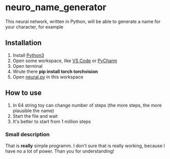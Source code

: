 # neuro_name_generator
This neural network, written in Python, will be able to generate a name for your character, for example

## Installation
1. Install [Python3](https://www.python.org/downloads/)
2. Open some workspace, like [VS Code](https://code.visualstudio.com/) or [PyCharm](https://www.jetbrains.com/ru-ru/pycharm/)
3. Open terminal
4. Wrute there **pip install torch torchvision**
5. Open <u>neural.py</u> in this workspace

## How to use
1. In 64 string toy can change number of steps (the more steps, the more plausible the name)
2. Start the file and wait
3. It's better to start from 1 million steps

### Small description
That is **really** simple programm. I don't sure that is really working, because I have no a lot of power. Than you for understanding!
